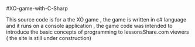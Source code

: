 #XO-game-with-C-Sharp

This source code is for a the XO game ,
the game is written in c# language and it runs on a console application ,
the game code was intended to introduce the  basic concepts of programming to lessonsShare.com viewers ( the site is still under construction) 
